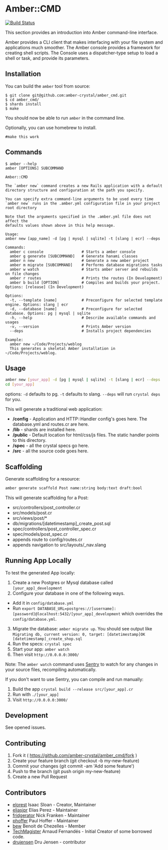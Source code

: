 # Amber::CMD

[![Build Status](https://travis-ci.org/Amber-Crystal/amber_cmd.svg?branch=master)](https://travis-ci.org/Amber-Crystal/amber_cmd)

This section provides an introduction into Amber command-line interface. 

Amber provides a CLI client that makes interfacing with your file system and applications much smoother. The Amber console provides a framework for creating shell scripts. The Console uses a dispatcher-type setup to load a shell or task, and provide its parameters.


## Installation

You can build the `amber` tool from source:

```shellsession
$ git clone git@github.com:amber-crystal/amber_cmd.git
$ cd amber_cmd/
$ shards install
$ make
```

You should now be able to run `amber` in the command line.


Optionally, you can use homebrew to install.

```shellsession
#make this work
```

## Commands

```shell
$ amber --help
amber [OPTIONS] SUBCOMMAND

Amber::CMD

The `amber new` command creates a new Rails application with a default
directory structure and configuration at the path you specify.

You can specify extra command-line arguments to be used every time
`amber new` runs in the .amber.yml configuration file in your project 
root directory

Note that the arguments specified in the .amber.yml file does not affect the
defaults values shown above in this help message.

Usage:
amber new [app_name] -d [pg | mysql | sqlite] -t [slang | ecr] --deps 

Commands:
  amber c console                 # Starts a amber console   
  amber g generate [SUBCOMMAND]   # Generate hanami classes
  amber n new                     # Generate a new amber project
  amber m migrate [SUBCOMMAND]    # Performs database migrations tasks
  amber w watch                   # Starts amber server and rebuilds on file changes
  amber r routes                  # Prints the routes (In Development)
  amber b build [OPTION]          # Compiles and builds your project. Options: [release] (In Development)
  
Options:
  -t, --template [name]           # Preconfigure for selected template engine. Options: slang | ecr 
  -d, --database [name]           # Preconfigure for selected database. Options: pg | mysql | sqlite
  -h, --help                      # Describe available commands and usages
  -v, --version                   # Prints Amber version
  --deps                          # Installs project dependencies
  
Example:
  amber new ~/Code/Projects/weblog
  This generates a skeletal Amber installation in ~/Code/Projects/weblog.
```

## Usage

```sh
amber new [your_app] -d [pg | mysql | sqlite] -t [slang | ecr] --deps 
cd [your_app]
```
options: `-d` defaults to pg. `-t` defaults to slang. `--deps` will run `crystal deps` for you.

This will generate a traditional web application:
 - **/config** - Application and HTTP::Handler config's goes here.  The database.yml and routes.cr are here.
 - **/lib** - shards are installed here.
 - **/public** - Default location for html/css/js files.  The static handler points to this directory.
 - **/spec** - all the crystal specs go here.
 - **/src** - all the source code goes here.

## Scaffolding
Generate scaffolding for a resource:
```sh
amber generate scaffold Post name:string body:text draft:bool
```

This will generate scaffolding for a Post:
 - src/controllers/post_controller.cr
 - src/models/post.cr
 - src/views/post/*
 - db/migrations/[datetimestamp]_create_post.sql
 - spec/controllers/post_controller_spec.cr
 - spec/models/post_spec.cr
 - appends route to config/routes.cr
 - appends navigation to src/layouts/_nav.slang

## Running App Locally
To test the generated App locally:

1. Create a new Postgres or Mysql database called `[your_app]_development`
2. Configure your database in one of the following ways.
  * Add it in `config/database.yml`
  * Run `export DATABASE_URL=postgres://[username]:[password]@localhost:5432/[your_app]_development` 
    which overrides the `config/database.yml`.
3. Migrate the database: `amber migrate up`. You should see output like 
    `Migrating db, current version: 0, target: [datetimestamp]OK   [datetimestamp]_create_shop.sql`
4. Run the specs: `crystal spec`
5. Start your app: `amber watch`
6. Then visit `http://0.0.0.0:3000/`

Note: The `amber watch` command uses [Sentry](https://github.com/samueleaton/sentry) to watch for any changes in your source files, recompiling automatically.

If you don't want to use Sentry, you can compile and run manually:

1. Build the app `crystal build --release src/[your_app].cr`
2. Run with `./[your_app]`
3. Visit `http://0.0.0.0:3000/`


## Development

See opened issues.

## Contributing

1. Fork it ( https://github.com/amber-crystal/amber_cmd/fork )
2. Create your feature branch (git checkout -b my-new-feature)
3. Commit your changes (git commit -am 'Add some feature')
4. Push to the branch (git push origin my-new-feature)
5. Create a new Pull Request

## Contributors
- [elorest](https://github.com/elorest) Isaac Sloan - Creator, Maintainer
- [eliasjpr](https://github.com/eliasjpr) Elias Perez - Maintainer
- [fridgerator](https://github.com/fridgerator) Nick Franken - Maintainer
- [phoffer](https://github.com/phoffer) Paul Hoffer - Maintainer
- [bew](https://github.com/fridgerator) Benoit de Chezelles - Member
- [TechMagister](https://github.com/TechMagister) Arnaud Fernandés - Initial Creator of some borrowed code.
- [drujensen](https://github.com/drujensen) Dru Jensen - contributor
